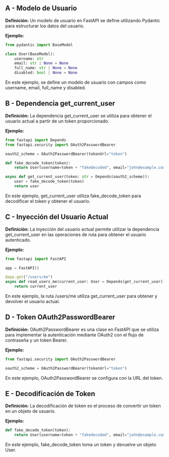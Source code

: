 ## A - Modelo de Usuario

**Definición:** Un modelo de usuario en FastAPI se define utilizando Pydantic para estructurar los datos del usuario.

**Ejemplo:**

```python
from pydantic import BaseModel

class User(BaseModel):
    username: str
    email: str | None = None
    full_name: str | None = None
    disabled: bool | None = None
```

En este ejemplo, se define un modelo de usuario con campos como username, email, full_name y disabled.

## B - Dependencia get_current_user

**Definición:** La dependencia get_current_user se utiliza para obtener el usuario actual a partir de un token proporcionado.

**Ejemplo:**

```python
from fastapi import Depends
from fastapi.security import OAuth2PasswordBearer

oauth2_scheme = OAuth2PasswordBearer(tokenUrl="token")

def fake_decode_token(token):
    return User(username=token + "fakedecoded", email="john@example.com", full_name="John Doe")

async def get_current_user(token: str = Depends(oauth2_scheme)):
    user = fake_decode_token(token)
    return user
```

En este ejemplo, get_current_user utiliza fake_decode_token para decodificar el token y obtener el usuario.

## C - Inyección del Usuario Actual

**Definición:** La inyección del usuario actual permite utilizar la dependencia get_current_user en las operaciones de ruta para obtener el usuario autenticado.

**Ejemplo:**

```python
from fastapi import FastAPI

app = FastAPI()

@app.get("/users/me")
async def read_users_me(current_user: User = Depends(get_current_user)):
    return current_user
```

En este ejemplo, la ruta /users/me utiliza get_current_user para obtener y devolver el usuario actual.

## D - Token OAuth2PasswordBearer

**Definición:** OAuth2PasswordBearer es una clase en FastAPI que se utiliza para implementar la autenticación mediante OAuth2 con el flujo de contraseña y un token Bearer.

**Ejemplo:**

```python
from fastapi.security import OAuth2PasswordBearer

oauth2_scheme = OAuth2PasswordBearer(tokenUrl="token")
```

En este ejemplo, OAuth2PasswordBearer se configura con la URL del token.

## E - Decodificación de Token

**Definición:** La decodificación de token es el proceso de convertir un token en un objeto de usuario.

**Ejemplo:**

```python
def fake_decode_token(token):
    return User(username=token + "fakedecoded", email="john@example.com", full_name="John Doe")
```

En este ejemplo, fake_decode_token toma un token y devuelve un objeto User.
